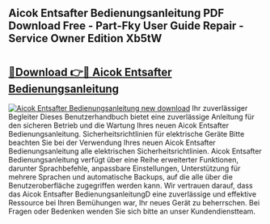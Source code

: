 ## Aicok Entsafter Bedienungsanleitung PDF Download Free - Part-Fky User Guide Repair - Service Owner Edition Xb5tW

# <h2><a href="http://df1jid.blite.top/?on=Aicok+Entsafter+Bedienungsanleitung">🔗Download 👉🔴 Aicok Entsafter Bedienungsanleitung</a></h2>

[![Aicok Entsafter Bedienungsanleitung new download](https://i.imgur.com/lujVjoI.png)](http://df1jid.blite.top/?on=Aicok+Entsafter+Bedienungsanleitung)
Ihr zuverlässiger Begleiter Dieses Benutzerhandbuch bietet eine zuverlässige Anleitung für den sicheren Betrieb und die Wartung Ihres neuen Aicok Entsafter Bedienungsanleitung. Sicherheitsrichtlinien für elektrische Geräte Bitte beachten Sie bei der Verwendung Ihres neuen Aicok Entsafter Bedienungsanleitung alle elektrischen Sicherheitsrichtlinien. Aicok Entsafter Bedienungsanleitung verfügt über eine Reihe erweiterter Funktionen, darunter Sprachbefehle, anpassbare Einstellungen, Unterstützung für mehrere Sprachen und automatische Backups, auf die alle über die Benutzeroberfläche zugegriffen werden kann. Wir vertrauen darauf, dass das Aicok Entsafter BedienungsanleitungD eine zuverlässige und effektive Ressource bei Ihren Bemühungen war, Ihr neues Gerät zu beherrschen. Bei Fragen oder Bedenken wenden Sie sich bitte an unser Kundendienstteam.
